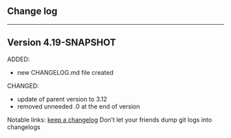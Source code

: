## Change log
----------------------

Version 4.19-SNAPSHOT
-------------

ADDED: 

- new CHANGELOG.md file created

CHANGED:

- update of parent version to 3.12
- removed unneeded .0 at the end of version

Notable links:
[keep a changelog](http://keepachangelog.com/en/1.0.0/) Don’t let your friends dump git logs into changelogs
